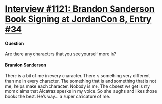 # [Interview #1121: Brandon Sanderson Book Signing at JordanCon 8, Entry #34](https://www.theoryland.com/intvmain.php?i=1121#34)

#### Question

Are there any characters that you see yourself more in?

#### Brandon Sanderson

There is a bit of me in every character. There is something very different than me in every character. The something that is and something that is not me, helps make each character. Nobody is me.
The closest we get is my mom claims that Alcatraz speaks in my voice. So she laughs and likes those books the best. He’s way… a super caricature of me.

